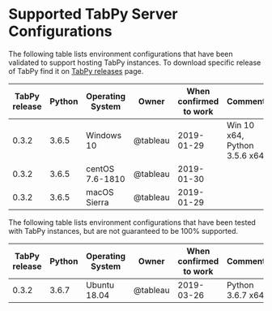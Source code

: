 # Supported TabPy Server Configurations

The following table lists environment configurations that have been
validated to support hosting TabPy instances.
To download specific release of TabPy find it on
[TabPy releases](https://github.com/tableau/TabPy/releases/) page.

 TabPy release | Python | Operating System | Owner | When confirmed to work | Comments
-------------- |------- |----------------- |------ |----------------------- |----------
0.3.2 | 3.6.5 | Windows 10 | @tableau | 2019-01-29 | Win 10 x64, Python 3.5.6 x64
0.3.2 | 3.6.5 | centOS 7.6-1810 | @tableau | 2019-01-30 |
0.3.2 | 3.6.5 | macOS Sierra | @tableau | 2019-01-29 |


The following table lists environment configurations that have been
tested with TabPy instances, but are not guaranteed to be 100% supported.

 TabPy release | Python | Operating System | Owner | When confirmed to work | Comments
-------------- |------- |----------------- |------ |----------------------- |----------
0.3.2 | 3.6.7 | Ubuntu 18.04 | @tableau | 2019-03-26 | Python 3.6.7 x64 | Ubuntu 18.04 ships with Python 3.6.7
